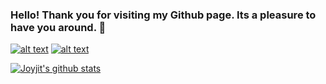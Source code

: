 ### Hello! Thank you for visiting my Github page. Its a pleasure to have you around. 👋

<!--
**joyjitchatterjee/joyjitchatterjee** is a ✨ _special_ ✨ repository because its `README.md` (this file) appears on your GitHub profile.

I am a Final Year PhD. Computer Science Researcher at the University of Hull, United Kingdom. My present research spans the domain of tackling climate change with AI, wherein, I develop specialised AI techniques to help make make wind energy sources more reliable, through explainable and intelligent decision support in their operations & maintenance. My research interests span Deep Learning, Natural Language Generation, Data Analytics, Causal Inference and Time-Series Analysis. Feel free to check out my personal website at http://joyjitchatterjee.github.io for more details on my past and present works.

I am also an avid blogger, and many of my Github repos are supplement to my Medium articles, so if you would like, please give them a read at http://joyjitece.medium.com. Some of the repos contain supplementary material for my research publications, some are simple and plain fun projects, while a few are an effort to contribute to the community by facilitating educational content in Computer Science & Engineering. I love to code in Python and C++ and these are the programming languages you would find most of my repos to be based on, although I have studied other areas of programming as well, including MATLAB, R, Java/Javascript and HTML/CSS, Electronic Design & Automation HDL's such as System Verilog, VHDL but do not use them too frequently.

You can reach me at joyjitece@gmail.com or connect with me on Social Media. 

<!-- Please don't remove this: Grab your social icons from https://github.com/carlsednaoui/gitsocial -->

<!-- display the social media buttons in your README -->

[![alt text][1.1]][1]
[![alt text][2.1]][2]




<!-- links to social media icons -->
<!-- no need to change these -->

<!-- icons with padding -->

[1.1]: http://i.imgur.com/tXSoThF.png (Joyjit's Twitter)
[2.1]: http://i.imgur.com/P3YfQoD.png (Joyjit's Facebook)


<!-- links to your social media accounts -->
<!-- update these accordingly -->

[1]: http://www.twitter.com/joyjitchat
[2]: http://facebook.com/joyjit.chatterjee/


<!-- Please don't remove this: Grab your social icons from https://github.com/carlsednaoui/gitsocial -->


[![Joyjit's github stats](https://github-readme-stats.vercel.app/api?username=joyjitchatterjee)](https://github.com/anuraghazra/github-readme-stats)

